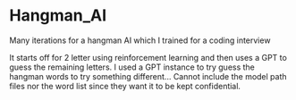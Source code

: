 # Hangman_AI
Many iterations for a hangman AI which I trained for a coding interview

It starts off for 2 letter using reinforcement learning and then uses a GPT to guess the remaining letters.
I used a GPT instance to try guess the hangman words to try something different...
Cannot include the model path files nor the word list since they want it to be kept confidential.
